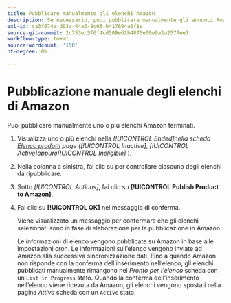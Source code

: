 ```yaml
---
title: Pubblicare manualmente gli elenchi Amazon
description: Se necessario, puoi pubblicare manualmente gli annunci Amazon terminati dal tuo amministratore Commerce.
exl-id: ca3f674e-d93a-44a6-8c06-b417694a0f1e
source-git-commit: 2c753ec5f6f4cd509e61b4875e09e9a1a2577ee7
workflow-type: tm+mt
source-wordcount: '150'
ht-degree: 0%

---
```


# Pubblicazione manuale degli elenchi di Amazon

Puoi pubblicare manualmente uno o più elenchi Amazon terminati.

1. Visualizza uno o più elenchi nella _[!UICONTROL Ended]_nella scheda [Elenco prodotti](./managing-product-listings.md) page (_[!UICONTROL Inactive]_, _[!UICONTROL Active]_oppure_[!UICONTROL Ineligible]_ ).

1. Nella colonna a sinistra, fai clic su per controllare ciascuno degli elenchi da ripubblicare.

1. Sotto _[!UICONTROL Actions]_, fai clic su **[!UICONTROL Publish Product to Amazon]**.

1. Fai clic su **[!UICONTROL OK]** nel messaggio di conferma.

   Viene visualizzato un messaggio per confermare che gli elenchi selezionati sono in fase di elaborazione per la pubblicazione in Amazon.

   Le informazioni di elenco vengono pubblicate su Amazon in base alle impostazioni cron. Le informazioni sull’elenco vengono inviate ad Amazon alla successiva sincronizzazione dati. Fino a quando Amazon non risponde con la conferma dell’inserimento nell’elenco, gli elenchi pubblicati manualmente rimangono nel _Pronto per l&#39;elenco_ scheda con un `List in Progress` stato. Quando la conferma dell’inserimento nell’elenco viene ricevuta da Amazon, gli elenchi vengono spostati nella pagina _Attivo_ scheda con un `Active` stato.
